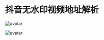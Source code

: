 # 抖音无水印视频地址解析

![avatar](https://github.com/hualuoyixiao/douyinVideo/blob/master/src/main/resources/static/douyin1.png)

![avatar](https://github.com/hualuoyixiao/douyinVideo/blob/master/src/main/resources/static/douyin2.png)
